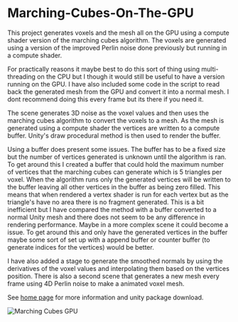 # Marching-Cubes-On-The-GPU

This project generates voxels and the mesh all on the GPU using a compute shader version of the marching cubes algorithm. The voxels are generated using a version of the improved Perlin noise done previously but running in a compute shader.

For practically reasons it maybe best to do this sort of thing using multi-threading on the CPU but I though it would still be useful to have a version running on the GPU. I have also included some code in the script to read back the generated mesh from the GPU and convert it into a normal mesh. I dont recommend doing this every frame but its there if you need it.

The scene generates 3D noise as the voxel values and then uses the marching cubes algorithm to convert the voxels to a mesh. As the mesh is generated using a compute shader the vertices are written to a compute buffer. Unity's draw procedural method is then used to render the buffer.

Using a buffer does present some issues. The buffer has to be a fixed size but the number of vertices generated is unknown until the algorithm is ran. To get around this I created a buffer that could hold the maximum number of vertices that the marching cubes can generate which is 5 triangles per voxel. When the algorithm runs only the generated vertices will be written to the buffer leaving all other vertices in the buffer as being zero filled. This means that when rendered a vertex shader is run for each vertex but as the triangle's have no area there is no fragment generated. This is a bit inefficient but I have compared the method with a buffer converted to a normal Unity mesh and there does not seem to be any difference in rendering performance. Maybe in a more complex scene it could become a issue. To get around this and only have the generated vertices in the buffer maybe some sort of set up with a append buffer or counter buffer (to generate indices for the vertices) would be better.

I have also added a stage to generate the smoothed normals by using the derivatives of the voxel values and interpolating them based on the vertices position. There is also a second scene that generates a new mesh every frame using 4D Perlin noise to make a animated voxel mesh.

See [home page](https://www.digital-dust.com/single-post/2017/07/10/Marching-cubes-on-the-GPU-in-Unity) for more information and unity package download.

![Marching Cubes GPU](https://static.wixstatic.com/media/1e04d5_6d24bd1c351a4136b87d63351bc4b1d0~mv2.jpg/v1/fill/w_550,h_550,al_c,q_80,usm_0.66_1.00_0.01/1e04d5_6d24bd1c351a4136b87d63351bc4b1d0~mv2.jpg)
